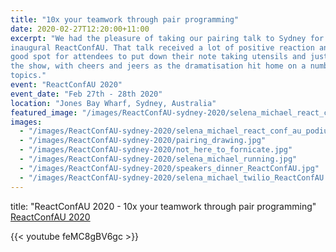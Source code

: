 ```yaml
---
title: "10x your teamwork through pair programming"
date: 2020-02-27T12:20:00+11:00
excerpt: "We had the pleasure of taking our pairing talk to Sydney for the
inaugural ReactConfAU. That talk received a lot of positive reaction and was a
good spot for attendees to put down their note taking utensils and just enjoy
the show, with cheers and jeers as the dramatisation hit home on a number of
topics."
event: "ReactConfAU 2020"
event_date: "Feb 27th - 28th 2020"
location: "Jones Bay Wharf, Sydney, Australia"
featured_image: "/images/ReactConfAU-sydney-2020/selena_michael_react_conf_au_podium.jpg"
images:
  - "/images/ReactConfAU-sydney-2020/selena_michael_react_conf_au_podium.jpg"
  - "/images/ReactConfAU-sydney-2020/pairing_drawing.jpg"
  - "/images/ReactConfAU-sydney-2020/not_here_to_fornicate.jpg"
  - "/images/ReactConfAU-sydney-2020/selena_michael_running.jpg"
  - "/images/ReactConfAU-sydney-2020/speakers_dinner_ReactConfAU.jpg"
  - "/images/ReactConfAU-sydney-2020/selena_michael_twilio_ReactConfAU.jpg"
---
```


title: "ReactConfAU 2020 - 10x your teamwork through pair programming"
[ReactConfAU 2020](https://reactconfau.com/talks/10-x-your-teamwork-through-pair-programming)

{{< youtube feMC8gBV6gc >}}
